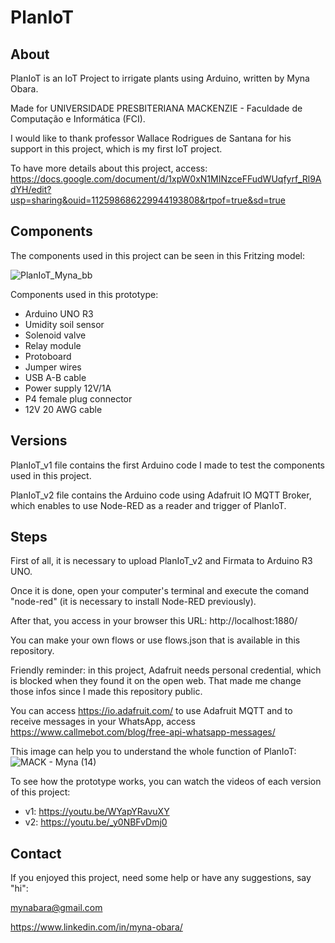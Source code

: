 # PlanIoT

## About
PlanIoT is an IoT Project to irrigate plants using Arduino, written by Myna Obara.

Made for UNIVERSIDADE PRESBITERIANA MACKENZIE - Faculdade de Computação e Informática (FCI).

I would like to thank professor Wallace Rodrigues de Santana for his support in this project, which is my first IoT project.

To have more details about this project, access: https://docs.google.com/document/d/1xpW0xN1MINzceFFudWUqfyrf_Rl9AdYH/edit?usp=sharing&ouid=112598686229944193808&rtpof=true&sd=true

## Components
The components used in this project can be seen in this Fritzing model:

![PlanIoT_Myna_bb](https://user-images.githubusercontent.com/26822745/169669718-bad9fbea-d507-4554-b044-3bce204752d7.png)

Components used in this prototype:

- Arduino UNO R3
- Umidity soil sensor
- Solenoid valve
- Relay module
- Protoboard
- Jumper wires
- USB A-B cable
- Power supply 12V/1A
- P4 female plug connector
- 12V 20 AWG cable

## Versions
PlanIoT_v1 file contains the first Arduino code I made to test the components used in this project.

PlanIoT_v2 file contains the Arduino code using Adafruit IO MQTT Broker, which enables to use Node-RED as a reader and trigger of PlanIoT.

## Steps
First of all, it is necessary to upload PlanIoT_v2 and Firmata to Arduino R3 UNO.

Once it is done, open your computer's terminal and execute the comand "node-red" (it is necessary to install Node-RED previously).

After that, you access in your browser this URL: http://localhost:1880/ 

You can make your own flows or use flows.json that is available in this repository.

Friendly reminder: in this project, Adafruit needs personal credential, which is blocked when they found it on the open web. That made me change those infos since I made this repository public. 

You can access https://io.adafruit.com/ to use Adafruit MQTT and to receive messages in your WhatsApp, access https://www.callmebot.com/blog/free-api-whatsapp-messages/

This image can help you to understand the whole function of PlanIoT:
![MACK - Myna (14)](https://user-images.githubusercontent.com/26822745/170807552-bd5c024f-9388-4af9-b601-bfef2c243a9b.jpg)

To see how the prototype works, you can watch the videos of each version of this project:
- v1: https://youtu.be/WYapYRavuXY
- v2: https://youtu.be/_y0NBFvDmj0

## Contact
If you enjoyed this project, need some help or have any suggestions, say "hi":

mynabara@gmail.com

https://www.linkedin.com/in/myna-obara/
